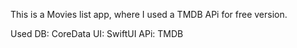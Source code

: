 This is a Movies list app, where I used a TMDB APi for free version.

Used DB: CoreData
UI: SwiftUI
APi: TMDB
